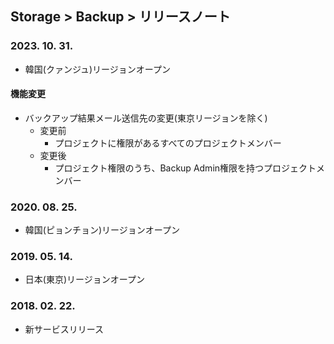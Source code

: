 ## Storage > Backup > リリースノート

### 2023. 10. 31.
* 韓国(クァンジュ)リージョンオープン

#### 機能変更
* バックアップ結果メール送信先の変更(東京リージョンを除く)
    * 変更前
        * プロジェクトに権限があるすべてのプロジェクトメンバー
    * 変更後
        * プロジェクト権限のうち、Backup Admin権限を持つプロジェクトメンバー

### 2020. 08. 25.
* 韓国(ピョンチョン)リージョンオープン

### 2019. 05. 14.
* 日本(東京)リージョンオープン

### 2018. 02. 22.
* 新サービスリリース
